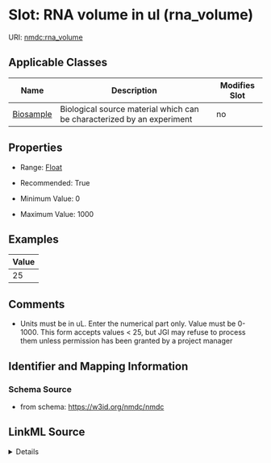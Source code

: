 # Slot: RNA volume in ul (rna_volume)

URI: [nmdc:rna_volume](https://w3id.org/nmdc/rna_volume)



<!-- no inheritance hierarchy -->




## Applicable Classes

| Name | Description | Modifies Slot |
| --- | --- | --- |
[Biosample](Biosample.md) | Biological source material which can be characterized by an experiment |  no  |







## Properties

* Range: [Float](Float.md)

* Recommended: True

* Minimum Value: 0

* Maximum Value: 1000






## Examples

| Value |
| --- |
| 25 |

## Comments

* Units must be in uL. Enter the numerical part only. Value must be 0-1000. This form accepts values < 25, but JGI may refuse to process them unless permission has been granted by a project manager

## Identifier and Mapping Information







### Schema Source


* from schema: https://w3id.org/nmdc/nmdc




## LinkML Source

<details>
```yaml
name: rna_volume
title: RNA volume in ul
comments:
- Units must be in uL. Enter the numerical part only. Value must be 0-1000. This form
  accepts values < 25, but JGI may refuse to process them unless permission has been
  granted by a project manager
examples:
- value: '25'
from_schema: https://w3id.org/nmdc/nmdc
rank: 6
string_serialization: '{float}'
alias: rna_volume
domain_of:
- Biosample
slot_group: JGI-Metatranscriptomics
range: float
recommended: true
minimum_value: 0
maximum_value: 1000

```
</details>